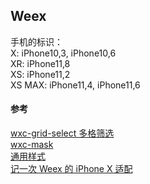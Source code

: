 ## Weex




手机的标识：  
X: iPhone10,3, iPhone10,6  
XR: iPhone11,8  
XS: iPhone11,2  
XS MAX: iPhone11,4, iPhone11,6  


#### 参考
[wxc-grid-select 多格筛选](https://www.bookstack.cn/read/WeexUI/24.md)    
[wxc-mask](https://alibaba.github.io/weex-ui/#/cn/packages/wxc-mask/)  
[通用样式](https://weex.apache.org/zh/docs/styles/common-styles.html#盒模型)  
[记一次 Weex 的 iPhone X 适配](https://www.jianshu.com/p/512613cce08f)  